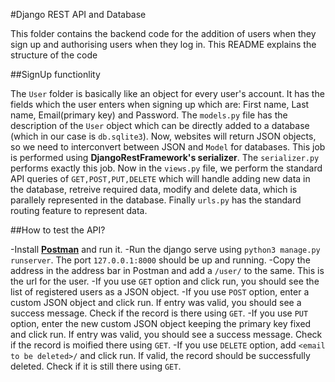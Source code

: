 #Django REST API and Database

This folder contains the backend code for the addition of users when they sign up and authorising users when they log in. This README explains the structure of the code

##SignUp functionlity

The `User` folder is basically like an object for every user's account. It has the fields which the user enters when signing up which are: First name, Last name, Email(primary key) and Password. The `models.py` file has the description of the `User` object which can be directly added to a database (which in our case is `db.sqlite3`).
Now, websites will return JSON objects, so we need to interconvert between JSON and `Model` for databases. This job is performed using **DjangoRestFramework's serializer**. The `serializer.py` performs exactly this job.
Now in the `views.py` file, we perform the standard API queries of `GET,POST,PUT,DELETE` which will handle adding new data in the database, retreive required data, modify and delete data, which is parallely represented in the database. Finally `urls.py` has the standard routing feature to represent data.

##How to test the API?

-Install [**Postman**](https://www.postman.com/downloads/) and run it.
-Run the django serve using `python3 manage.py runserver`. The port `127.0.0.1:8000` should be up and running.
-Copy the address in the address bar in Postman and add a `/user/` to the same. This is the url for the user.
-If you use `GET` option and click run, you should see the list of registered users as a JSON object.
-If you use `POST` option, enter a custom JSON object and click run. If entry was valid, you should see a success message. Check if the record is there using `GET`.
-If you use `PUT` option, enter the new custom JSON object keeping the primary key fixed and click run. If entry was valid, you should see a success message. Check if the record is moified there using `GET`.
-If you use `DELETE` option, add `<email to be deleted>/` and click run. If valid, the record should be successfully deleted. Check if it is still there using `GET`.
